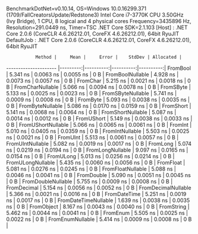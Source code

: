 
BenchmarkDotNet=v0.10.14, OS=Windows 10.0.16299.371 (1709/FallCreatorsUpdate/Redstone3)
Intel Core i7-3770K CPU 3.50GHz (Ivy Bridge), 1 CPU, 8 logical and 4 physical cores
Frequency=3435896 Hz, Resolution=291.0449 ns, Timer=TSC
.NET Core SDK=2.1.103
  [Host]     : .NET Core 2.0.6 (CoreCLR 4.6.26212.01, CoreFX 4.6.26212.01), 64bit RyuJIT
  DefaultJob : .NET Core 2.0.6 (CoreCLR 4.6.26212.01, CoreFX 4.6.26212.01), 64bit RyuJIT


               Method |     Mean |     Error |    StdDev | Allocated |
--------------------- |---------:|----------:|----------:|----------:|
             FromBool | 5.341 ns | 0.0063 ns | 0.0055 ns |       0 B |
     FromBoolNullable | 4.928 ns | 0.0073 ns | 0.0057 ns |       0 B |
             FromChar | 5.215 ns | 0.0021 ns | 0.0018 ns |       0 B |
     FromCharNullable | 5.066 ns | 0.0094 ns | 0.0078 ns |       0 B |
            FromSByte | 5.133 ns | 0.0025 ns | 0.0023 ns |       0 B |
    FromSByteNullable | 5.741 ns | 0.0009 ns | 0.0008 ns |       0 B |
             FromByte | 5.093 ns | 0.0038 ns | 0.0035 ns |       0 B |
     FromByteNullable | 5.086 ns | 0.0170 ns | 0.0159 ns |       0 B |
            FromShort | 5.141 ns | 0.0068 ns | 0.0064 ns |       0 B |
    FromShortNullable | 5.087 ns | 0.0014 ns | 0.0012 ns |       0 B |
           FromUShort | 5.149 ns | 0.0038 ns | 0.0033 ns |       0 B |
   FromUShortNullable | 5.066 ns | 0.0065 ns | 0.0061 ns |       0 B |
              FromInt | 5.010 ns | 0.0405 ns | 0.0359 ns |       0 B |
      FromIntNullable | 5.503 ns | 0.0025 ns | 0.0021 ns |       0 B |
             FromUInt | 5.513 ns | 0.0061 ns | 0.0057 ns |       0 B |
     FromUIntNullable | 5.082 ns | 0.0019 ns | 0.0017 ns |       0 B |
             FromLong | 5.074 ns | 0.0219 ns | 0.0194 ns |       0 B |
     FromLongNullable | 9.097 ns | 0.0165 ns | 0.0154 ns |       0 B |
            FromULong | 5.013 ns | 0.0256 ns | 0.0214 ns |       0 B |
    FromULongNullable | 5.435 ns | 0.0060 ns | 0.0056 ns |       0 B |
            FromFloat | 5.081 ns | 0.0276 ns | 0.0245 ns |       0 B |
    FromFloatNullable | 5.088 ns | 0.0046 ns | 0.0041 ns |       0 B |
           FromDouble | 5.090 ns | 0.0051 ns | 0.0045 ns |       0 B |
   FromDoubleNullable | 5.755 ns | 0.0009 ns | 0.0008 ns |       0 B |
          FromDecimal | 5.154 ns | 0.0056 ns | 0.0052 ns |       0 B |
  FromDecimalNullable | 5.366 ns | 0.0021 ns | 0.0016 ns |       0 B |
         FromDateTime | 5.251 ns | 0.0019 ns | 0.0017 ns |       0 B |
 FromDateTimeNullable | 1.639 ns | 0.0038 ns | 0.0035 ns |       0 B |
           FromObject | 8.167 ns | 0.0043 ns | 0.0040 ns |       0 B |
           FromString | 5.462 ns | 0.0044 ns | 0.0041 ns |       0 B |
             FromEnum | 5.505 ns | 0.0025 ns | 0.0022 ns |       0 B |
     FromEnumNullable | 5.414 ns | 0.0009 ns | 0.0008 ns |       0 B |
